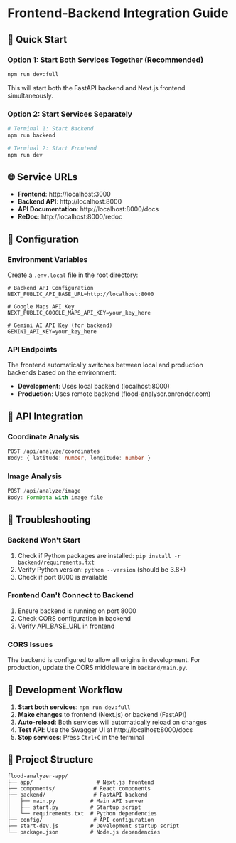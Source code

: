 # Frontend-Backend Integration Guide

## 🚀 Quick Start

### Option 1: Start Both Services Together (Recommended)
```bash
npm run dev:full
```

This will start both the FastAPI backend and Next.js frontend simultaneously.

### Option 2: Start Services Separately
```bash
# Terminal 1: Start Backend
npm run backend

# Terminal 2: Start Frontend  
npm run dev
```

## 🌐 Service URLs

- **Frontend**: http://localhost:3000
- **Backend API**: http://localhost:8000
- **API Documentation**: http://localhost:8000/docs
- **ReDoc**: http://localhost:8000/redoc

## 🔧 Configuration

### Environment Variables
Create a `.env.local` file in the root directory:
```env
# Backend API Configuration
NEXT_PUBLIC_API_BASE_URL=http://localhost:8000

# Google Maps API Key
NEXT_PUBLIC_GOOGLE_MAPS_API_KEY=your_key_here

# Gemini AI API Key (for backend)
GEMINI_API_KEY=your_key_here
```

### API Endpoints
The frontend automatically switches between local and production backends based on the environment:
- **Development**: Uses local backend (localhost:8000)
- **Production**: Uses remote backend (flood-analyser.onrender.com)

## 📡 API Integration

### Coordinate Analysis
```typescript
POST /api/analyze/coordinates
Body: { latitude: number, longitude: number }
```

### Image Analysis
```typescript
POST /api/analyze/image
Body: FormData with image file
```

## 🐛 Troubleshooting

### Backend Won't Start
1. Check if Python packages are installed: `pip install -r backend/requirements.txt`
2. Verify Python version: `python --version` (should be 3.8+)
3. Check if port 8000 is available

### Frontend Can't Connect to Backend
1. Ensure backend is running on port 8000
2. Check CORS configuration in backend
3. Verify API_BASE_URL in frontend

### CORS Issues
The backend is configured to allow all origins in development. For production, update the CORS middleware in `backend/main.py`.

## 🔄 Development Workflow

1. **Start both services**: `npm run dev:full`
2. **Make changes** to frontend (Next.js) or backend (FastAPI)
3. **Auto-reload**: Both services will automatically reload on changes
4. **Test API**: Use the Swagger UI at http://localhost:8000/docs
5. **Stop services**: Press `Ctrl+C` in the terminal

## 📁 Project Structure
```
flood-analyzer-app/
├── app/                    # Next.js frontend
├── components/            # React components
├── backend/               # FastAPI backend
│   ├── main.py           # Main API server
│   ├── start.py          # Startup script
│   └── requirements.txt  # Python dependencies
├── config/                # API configuration
├── start-dev.js          # Development startup script
└── package.json          # Node.js dependencies
```
